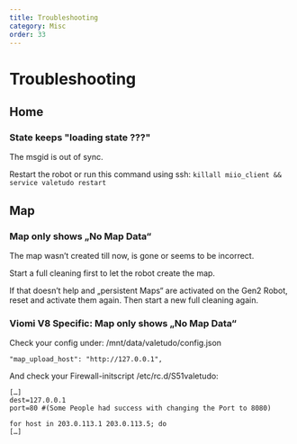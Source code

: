 ```yaml
---
title: Troubleshooting
category: Misc
order: 33
---
```

# Troubleshooting

## Home
### State keeps "loading state ???"
The msgid is out of sync.

Restart the robot or run this command using ssh:
`killall miio_client && service valetudo restart `

## Map
### Map only shows „No Map Data“
The map wasn’t created till now, is gone or seems to be incorrect. 

Start a full cleaning first to let the robot create the map. 

If that doesn’t help and „persistent Maps“ are activated on the Gen2 Robot, reset and activate them again. Then start a new full cleaning again. 

### Viomi V8 Specific: Map only shows „No Map Data“
Check your config under: /mnt/data/valetudo/config.json

    "map_upload_host": "http://127.0.0.1",

And check your Firewall-initscript /etc/rc.d/S51valetudo:

    […]
    dest=127.0.0.1
    port=80 #(Some People had success with changing the Port to 8080)
    
    for host in 203.0.113.1 203.0.113.5; do
    […]
